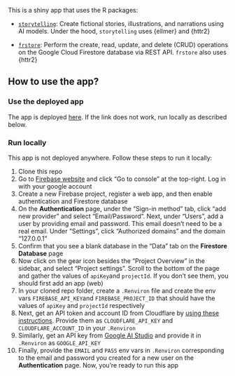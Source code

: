 
<!-- README.md is generated from README.Rmd. Please edit that file -->

This is a shiny app that uses the R packages:

- [`storytelling`](https://github.com/durraniu/storytelling): Create
  fictional stories, illustrations, and narrations using AI models.
  Under the hood, `storytelling` uses {ellmer} and {httr2}

- [`frstore`](https://github.com/Presage-Group/frstore): Perform the
  create, read, update, and delete (CRUD) operations on the Google Cloud
  Firestore database via REST API. `frstore` also uses {httr2}

## How to use the app?

### Use the deployed app

The app is deployed
[here](https://01983eb1-571e-c412-ea19-65f74e04956d.share.connect.posit.cloud/).
If the link does not work, run locally as described below.

### Run locally

This app is not deployed anywhere. Follow these steps to run it locally:

1.  Clone this repo  
2.  Go to [Firebase website](https://firebase.google.com/) and click “Go
    to console” at the top-right. Log in with your google account  
3.  Create a new Firebase project, register a web app, and then enable
    authentication and Firestore database  
4.  On the **Authentication** page, under the “Sign-in method” tab,
    click “add new provider” and select “Email/Password”. Next, under
    “Users”, add a user by providing email and password. This email
    doesn’t need to be a real email. Under “Settings”, click “Authorized
    domains” and the domain “127.0.0.1”  
5.  Confirm that you see a blank database in the “Data” tab on the
    **Firestore Database** page  
6.  Now click on the gear icon besides the “Project Overview” in the
    sidebar, and select “Project settings”. Scroll to the bottom of the
    page and gather the values of `apiKey`and `projectId`. If you don’t
    see them, you should first add an app (web)  
7.  In your cloned repo folder, create a `.Renviron` file and create the
    env vars `FIREBASE_API_KEY`and `FIREBASE_PROJECT_ID` that should
    have the values of `apiKey` and `projectId` respectively  
8.  Next, get an API token and account ID from Cloudflare by [using
    these
    instructions](https://developers.cloudflare.com/workers-ai/get-started/rest-api/).
    Provide them as `CLOUDFLARE_API_KEY` and `CLOUDFLARE_ACCOUNT_ID` in
    your `.Renviron`  
9.  Similarly, get an API key from [Google AI
    Studio](https://aistudio.google.com/prompts/new_chat) and provide it
    in `.Renviron` as `GOOGLE_API_KEY`  
10. Finally, provide the `EMAIL` and `PASS` env vars in `.Renviron`
    corresponding to the email and password you created for a new user
    on the **Authentication** page. Now, you’re ready to run this app
